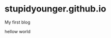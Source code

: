 # stupidyounger.github.io
My first blog
<!DOCTYPE html>
<html lang="en">
<head>
	<meta charset="UTF-8">
	<title>Document</title>
</head>
<body>
	<p>hellow world</p>
</body>
</html>
